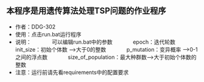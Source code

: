 ## 本程序是用遗传算法处理TSP问题的作业程序
- 作者：DDG-302
&nbsp;
- 使用：点击run.bat运行程序
&nbsp;
- 说明：&nbsp;
&emsp;&emsp;&emsp; 可以编辑run.bat中的参数&nbsp;
&emsp;&emsp;&emsp; epoch：迭代轮数&nbsp;
&emsp;&emsp;&emsp; init_size：初始个体数 -->大于0的整数&nbsp;
&emsp;&emsp;&emsp; p_mutation：变异概率 -->0-1之间的浮点数&nbsp;
&emsp;&emsp;&emsp; size_of_population：最大种群数-->大于初始个体数的整数&nbsp;
&nbsp;
- 注意：运行前请先看requirements中的配置要求 
